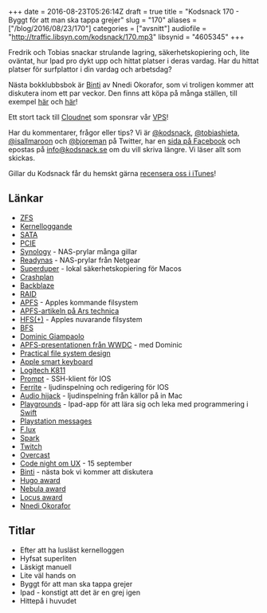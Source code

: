 +++
date = 2016-08-23T05:26:14Z
draft = true
title = "Kodsnack 170 - Byggt för att man ska tappa grejer"
slug = "170"
aliases = ["/blog/2016/08/23/170"]
categories = ["avsnitt"]
audiofile = "http://traffic.libsyn.com/kodsnack/170.mp3"
libsynid = "4605345"
+++

Fredrik och Tobias snackar strulande lagring, säkerhetskopiering och, lite oväntat, hur Ipad pro dykt upp och hittat platser i deras vardag. Har du hittat platser för surfplattor i din vardag och arbetsdag?

Nästa bokklubbsbok är [Binti](http://www.tor.com/2015/08/17/excerpts-binti-nnedi-okorafor/) av Nnedi Okorafor, som vi troligen kommer att diskutera inom ett par veckor. Den finns att köpa på många ställen, till exempel [här](https://www.amazon.com/gp/product/B010GJG4PE/ref=kics_hp_typ_dp) och [här](http://www.sfbok.se/tips-topplistor/tips/boktips/rekommenderad-sf/binti)!

Ett stort tack till [Cloudnet](http://www.cloudnet.se) som sponsrar vår [VPS](http://en.wikipedia.org/wiki/Virtual_private_server)!

Har du kommentarer, frågor eller tips? Vi är [@kodsnack](https://www.twitter.com/kodsnack), [@tobiashieta](https://www.twitter.com/tobiashieta), [@isallmaroon](https://www.twitter.com/isallmaroon) och [@bjoreman](https://www.twitter.com/bjoreman) på Twitter, har en [sida på Facebook](https://www.facebook.com/kodsnack) och epostas på [info@kodsnack.se](mailto:info@kodsnack.se) om du vill skriva längre. Vi läser allt som skickas.

Gillar du Kodsnack får du hemskt gärna [recensera oss i iTunes](http://itunes.apple.com/se/podcast/kodsnack/id561631498?l=en)!

## Länkar ##
* [ZFS](https://en.wikipedia.org/wiki/ZFS)
* [Kernelloggande](http://linux.die.net/man/8/klogd)
* [SATA](https://en.wikipedia.org/wiki/Serial_ATA)
* [PCIE](https://en.wikipedia.org/wiki/PCI_Express)
* [Synology](https://www.synology.com/sv-se/) - NAS-prylar många gillar
* [Readynas](https://www.netgear.com/business/products/storage/readynas/?cid=wmt_netgear_organic) - NAS-prylar från Netgear
* [Superduper](http://www.shirt-pocket.com/SuperDuper/SuperDuperDescription.html) - lokal säkerhetskopiering för Macos
* [Crashplan](https://www.crashplan.com/en-us/)
* [Backblaze](https://www.backblaze.com/)
* [RAID](https://en.wikipedia.org/wiki/RAID)
* [APFS](https://en.wikipedia.org/wiki/Apple_File_System) - Apples kommande filsystem
* [APFS-artikeln på Ars technica](http://arstechnica.co.uk/apple/2016/06/apfs-apple-new-file-system-dev-details/)
* [HFS(+)](https://sv.wikipedia.org/wiki/HFS_Plus) - Apples nuvarande filsystem
* [BFS](https://en.wikipedia.org/wiki/Be_File_System)
* [Dominic Giampaolo](https://en.wikipedia.org/wiki/Dominic_Giampaolo)
* [APFS-presentationen från WWDC](https://developer.apple.com/videos/play/wwdc2016/701/) - med Dominic
* [Practical file system design](http://www.nobius.org/~dbg/practical-file-system-design.pdf)
* [Apple smart keyboard](http://www.apple.com/se/smart-keyboard/)
* [Logitech K811](http://bjoreman.com/thoughts/k811.html)
* [Prompt](https://panic.com/prompt/) - SSH-klient för IOS
* [Ferrite](http://www.wooji-juice.com/products/ferrite/) - ljudinspelning och redigering för IOS
* [Audio hijack](https://rogueamoeba.com/audiohijack/) - ljudinspelning från källor på in Mac
* [Playgrounds](http://www.apple.com/swift/playgrounds/) - Ipad-app för att lära sig och leka med programmering i [Swift](https://en.wikipedia.org/wiki/Swift_%28programming_language%29)
* [Playstation messages](http://www.theverge.com/2015/12/7/9869802/playstation-messages-app-ios-android)
* [F.lux](https://justgetflux.com/)
* [Spark](https://sparkmailapp.com/)
* [Twitch](https://www.twitch.tv/)
* [Overcast](https://overcast.fm)
* [Code night om UX](http://techworld.event.idg.se/event/codenight6/) - 15 september
* [Binti](http://www.tor.com/2015/08/17/excerpts-binti-nnedi-okorafor/) - nästa bok vi kommer att diskutera
* [Hugo award](https://en.wikipedia.org/wiki/Hugo_Award)
* [Nebula award](https://en.wikipedia.org/wiki/Nebula_Award)
* [Locus award](https://en.wikipedia.org/wiki/Locus_Award)
* [Nnedi Okorafor](https://en.wikipedia.org/wiki/Nnedi_Okorafor)

## Titlar ##
* Efter att ha lusläst kernelloggen
* Hyfsat superliten
* Läskigt manuell
* Lite väl hands on
* Byggt för att man ska tappa grejer
* Ipad - konstigt att det är en grej igen
* Hittepå i huvudet